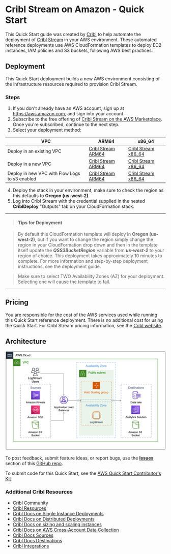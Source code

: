 # Cribl Stream on Amazon - Quick Start
This Quick Start guide was created by [Cribl](https://cribl.io) to help automate the deployment of [Cribl Stream](https://cribl.io/logstream/) in your AWS environment. These  automated reference deployments use AWS CloudFormation templates to deploy EC2 instances, IAM policies and S3 buckets, following AWS best practices. 

## Deployment
This Quick Start deployment builds a new AWS environment consisting of the infrastructure resources required to provision Cribl Stream. 

### Steps 
1. If you don't already have an AWS account, sign up at https://aws.amazon.com, and sign into your account.
2. Subscribe to the free offering of [Cribl Stream on the AWS Marketplace](https://aws.amazon.com/marketplace/pp/prodview-3wsytwvqb65gg?sr=0-1&ref_=beagle&applicationId=AWSMPContessa). Once you're subscribed, continue to the next step. 
3.  Select your deployment method:

| VPC | ARM64 | x86_64 |
| --- | ---- | ---- |
| Deploy in an existing VPC | [Cribl Stream ARM64](https://us-west-2.console.aws.amazon.com/cloudformation/home?region=us-west-2#/stacks/create/template?stackName=Cribl-Stream&templateURL=https://aws-quickstart-cribl-logstream-us-west-2.s3.us-west-2.amazonaws.com/logstream/cribl-single-arm64.entrypoint.template.yaml) | [Cribl Stream x86_64](https://us-west-2.console.aws.amazon.com/cloudformation/home?region=us-west-2#/stacks/create/template?stackName=Cribl-Stream&templateURL=https://aws-quickstart-cribl-logstream-us-west-2.s3.us-west-2.amazonaws.com/logstream/cribl-single-x86.entrypoint.template.yaml) |
| Deploy in a new VPC | [Cribl Stream ARM64](https://us-west-2.console.aws.amazon.com/cloudformation/home?region=us-west-2#/stacks/create/template?stackName=Cribl-Stream&templateURL=https://aws-quickstart-cribl-logstream-us-west-1.s3.us-west-1.amazonaws.com/logstream/cribl-single-arm64-new-vpc.template.yaml) | [Cribl Stream x86_64](https://us-west-2.console.aws.amazon.com/cloudformation/home?region=us-west-2#/stacks/create/template?stackName=Cribl-Stream&templateURL=https://aws-quickstart-cribl-logstream-us-west-1.s3.us-west-1.amazonaws.com/logstream/cribl-single-x86-new-vpc.template.yaml) |
| Deploy in new VPC with Flow Logs to s3 enabled | [Cribl Stream ARM64](https://us-west-2.console.aws.amazon.com/cloudformation/home?region=us-west-2#/stacks/create/template?stackName=Cribl-Stream&templateURL=https://aws-quickstart-cribl-logstream-us-west-2.s3.us-west-2.amazonaws.com/logstream/cribl-single-arm64-new-vpc-logging.template.yaml) | [Cribl Stream x86_64](https://us-west-2.console.aws.amazon.com/cloudformation/home?region=us-west-2#/stacks/create/template?stackName=Cribl-Stream&templateURL=https://aws-quickstart-cribl-logstream-us-west-2.s3.us-west-2.amazonaws.com/logstream/cribl-single-x86-new-vpc-logging.template.yaml) | 

4. Deploy the stack in your environment, make sure to check the region as this defaults to **Oregon (us-west-2)**. 
5. Log into Cribl Stream with the credential supplied in the nested **CriblDeploy** "Outputs" tab on your CloudFormation stack.

---
>#### Tips for Deployment

>By default this CloudFormation template will deploy in **Oregon (us-west-2)**, but if you want to change the region simply change the region in your CloudFormation drop down and then in the template itself update the ***QSS3BucketRegion*** variable from ***us-west-2*** to your region of choice.
This deployment takes approximately 10 minutes to complete. For more information and step-by-step deployment instructions, see the deployment guide.

>Make sure to select TWO Availability Zones (AZ) for your deployment. Selecting one will cause the template to fail.
---
## Pricing

You are responsible for the cost of the AWS services used while running this Quick Start reference deployment. There is no additional cost for using the Quick Start. For Cribl Stream pricing information, see the [Cribl website](https://cribl.io/cribl-logstream-pricing/).

## Architecture

![Architecture](docs/deployment_guide/images/architecture_diagram.png)

To post feedback, submit feature ideas, or report bugs, use the [**Issues**](https://github.com/amiracle/quick-start-cribl/issues) section of this [GitHub repo](https://github.com/aws-quickstart/quickstart-cribl-logstream).

To submit code for this Quick Start, see the [AWS Quick Start Contributor's Kit](https://aws-quickstart.github.io/).

### Additional Cribl Resources
- [Cribl Community](https://cribl.io/community) 
- [Cribl Resources](https://cribl.io/resources)
- [Cribl Docs on Single Instance Deployments](https://docs.cribl.io/docs/deploy-single-instance)
- [Cribl Docs on Distributed Deployments](https://docs.cribl.io/docs/deploy-distributed)
- [Cribl Docs on sizing and scaling instances](https://docs.cribl.io/docs/scaling)
- [Cribl Docs on AWS Cross-Account Data Collection](https://docs.cribl.io/logstream/usecase-aws-x-account)
- [Cribl Docs Sources](https://docs.cribl.io/logstream/sources)
- [Cribl Docs Destinations](https://docs.cribl.io/logstream/destinations)
- [Cribl Integrations](https://cribl.io/integrations/)
